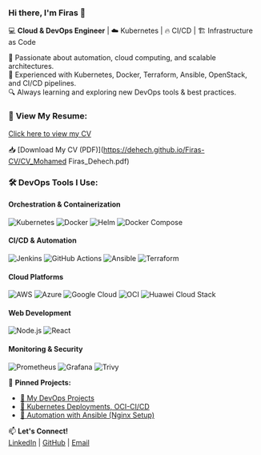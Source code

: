 ### Hi there, I'm Firas 👋  

💻 **Cloud & DevOps Engineer** | ☁️ Kubernetes | 🔥 CI/CD | 🏗️ Infrastructure as Code  

🚀 Passionate about automation, cloud computing, and scalable architectures.  
🔹 Experienced with Kubernetes, Docker, Terraform, Ansible, OpenStack, and CI/CD pipelines.  
🔍 Always learning and exploring new DevOps tools & best practices.  

### 📑 **View My Resume**:

[Click here to view my CV](https://dehech.github.io/Firas-CV/)

📥 [Download My CV (PDF)](https://dehech.github.io/Firas-CV/CV_Mohamed Firas_Dehech.pdf)

### 🛠️ **DevOps Tools I Use:**  

#### Orchestration & Containerization
![Kubernetes](https://img.shields.io/badge/Kubernetes-326ce5?logo=kubernetes&logoColor=white) ![Docker](https://img.shields.io/badge/Docker-2496ed?logo=docker&logoColor=white) ![Helm](https://img.shields.io/badge/Helm-0F1D35?logo=helm&logoColor=white) ![Docker Compose](https://img.shields.io/badge/Docker_Compose-2496ED?logo=docker&logoColor=white)  

#### CI/CD & Automation
![Jenkins](https://img.shields.io/badge/Jenkins-D24939?logo=jenkins&logoColor=white) ![GitHub Actions](https://img.shields.io/badge/GitHub%20Actions-2088FF?logo=github-actions&logoColor=white) ![Ansible](https://img.shields.io/badge/Ansible-000000?logo=ansible&logoColor=white) ![Terraform](https://img.shields.io/badge/Terraform-7B42BC?logo=terraform&logoColor=white)  

#### Cloud Platforms
![AWS](https://img.shields.io/badge/AWS-232F3E?logo=amazonaws&logoColor=white) ![Azure](https://img.shields.io/badge/Azure-0089D6?logo=microsoftazure&logoColor=white) ![Google Cloud](https://img.shields.io/badge/Google_Cloud-4285F4?logo=google-cloud&logoColor=white) ![OCI](https://img.shields.io/badge/OCI-F80000?logo=oracle&logoColor=white) ![Huawei Cloud Stack](https://img.shields.io/badge/Huawei_Cloud-FF0000?logo=huawei&logoColor=white)

#### Web Development
![Node.js](https://img.shields.io/badge/Node.js-43853D?logo=node.js&logoColor=white) ![React](https://img.shields.io/badge/React-20232A?logo=react&logoColor=61DAFB)

#### Monitoring & Security
![Prometheus](https://img.shields.io/badge/Prometheus-FF8C00?logo=prometheus&logoColor=white) ![Grafana](https://img.shields.io/badge/Grafana-F46800?logo=grafana&logoColor=white) ![Trivy](https://img.shields.io/badge/Trivy-3E7CC6?logo=trivy&logoColor=white)  

📌 **Pinned Projects:**  
- [🔗 My DevOps Projects](https://github.com/dehech/devops)  
- [🚀 Kubernetes Deployments](https://github.com/dehech/K8S-Projet)[, OCI-CI/CD](https://github.com/dehech/docker-project)
- [🤖 Automation with Ansible (Nginx Setup)](https://github.com/dehech/ansible_nginx) 

📫 **Let's Connect!**  
[LinkedIn](https://www.linkedin.com/in/firas-dehech-b4122a239) | [GitHub](https://github.com/dehech) | [Email](mailto:firas.dehech@gmail.com)  
